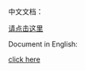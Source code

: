 中文文档：

[请点击这里][1]


Document in English:

[click here][2]

[1]:/docs/readme_cn.md
[2]:/docs/readme_en.md